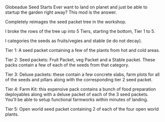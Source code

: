 Globeadue Seed Starts
Ever want to land on planet and just be able to startup the garden right away? This mod is the answer.

Completely reimages the seed packet tree in the workshop.

I broke the rows of the tree up into 5 Tiers, starting the bottom, Tier 1 to 5.

I categories the seeds as fruits/vegies and stable (ie do not decay).

Tier 1: A seed packet containing a few of the plants from hot and cold areas.

Tier 2: Seed packets: Fruit Packet, veg Packet and a Stable packet. These packs contain a few of each of the seeds from that category.

Tier 3: Deluxe packets: these contain a few concrete slabs, farm plots for all of the seeds and pillars along with the corresponding tier 2 seed packet.

Tier 4: Farm Kit: this expensive pack contains a bunch of food preparation deployables along with a deluxe packet of each of the 3 seed packets. You'll be able to setup functional farmworks within minutes of landing.

Tier 5: Open world seed packet containing 2 of each of the four open world plants.



